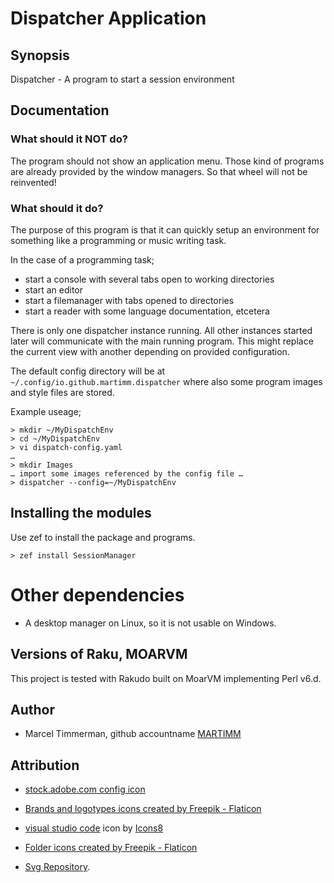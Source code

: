 # Dispatcher Application

## Synopsis

Dispatcher - A program to start a session environment


## Documentation

### What should it NOT do?

The program should not show an application menu. Those kind of programs are already provided by the window managers. So that wheel will not be reinvented!

### What should it do?

The purpose of this program is that it can quickly setup an environment for something like a programming or music writing task.

In the case of a programming task; 
  * start a console with several tabs open to working directories
  * start an editor
  * start a filemanager with tabs opened to directories
  * start a reader with some language documentation, etcetera

There is only one dispatcher instance running. All other instances started later will communicate with the main running program. This might replace the current view with another depending on provided configuration.

The default config directory will be at `~/.config/io.github.martimm.dispatcher` where also some program images and style files are stored.

Example useage;
```
> mkdir ~/MyDispatchEnv
> cd ~/MyDispatchEnv
> vi dispatch-config.yaml
…
> mkdir Images
… import some images referenced by the config file …
> dispatcher --config=~/MyDispatchEnv
```



## Installing the modules

Use zef to install the package and programs.

```
> zef install SessionManager
```


# Other dependencies

* A desktop manager on Linux, so it is not usable on Windows.


## Versions of Raku, MOARVM

This project is tested with Rakudo built on MoarVM implementing Perl v6.d.


## Author

* Marcel Timmerman, github accountname [MARTIMM](https://github.com/MARTIMM)


## Attribution

* [stock.adobe.com config icon](https://stock.adobe.com/images/id/148661655?as_campaign=Flaticon&as_content=api&as_audience=srp&tduid=be971cf7dacd43f1e5e378060daf8732&as_channel=affiliate&as_campclass=redirect&as_source=arvato&asset_id=144547159)

* [Brands and logotypes icons created by Freepik - Flaticon](https://www.flaticon.com/free-icons/github)

* <a target="_blank" href="https://icons8.com/icon/9OGIyU8hrxW5/visual-studio-code-2019">visual studio code</a> icon by <a target="_blank" href="https://icons8.com">Icons8</a>

* <a href="https://www.flaticon.com/free-icons/folder" title="folder icons">Folder icons created by Freepik - Flaticon</a>

* [Svg Repository](https://www.svgrepo.com).
